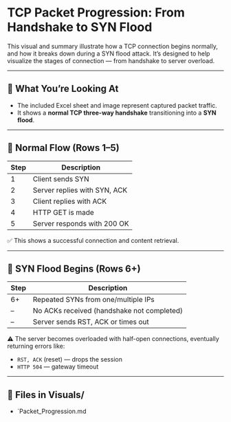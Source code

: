 # TCP Packet Progression: From Handshake to SYN Flood

This visual and summary illustrate how a TCP connection begins normally, and how it breaks down during a SYN flood attack. It’s designed to help visualize the stages of connection — from handshake to server overload.

---

## 🧩 What You’re Looking At
- The included Excel sheet and image represent captured packet traffic.
- It shows a **normal TCP three-way handshake** transitioning into a **SYN flood**.

---

## 🔄 Normal Flow (Rows 1–5)
| Step | Description                      |
|------|----------------------------------|
| 1    | Client sends SYN                |
| 2    | Server replies with SYN, ACK    |
| 3    | Client replies with ACK         |
| 4    | HTTP GET is made                |
| 5    | Server responds with 200 OK     |

✅ This shows a successful connection and content retrieval.

---

## 🚨 SYN Flood Begins (Rows 6+)
| Step | Description                                |
|------|--------------------------------------------|
| 6+   | Repeated SYNs from one/multiple IPs        |
| –    | No ACKs received (handshake not completed) |
| –    | Server sends RST, ACK or times out         |

⚠️ The server becomes overloaded with half-open connections, eventually returning errors like:
- `RST, ACK` (reset) — drops the session
- `HTTP 504` — gateway timeout

---

## 📁 Files in Visuals/
- `Packet_Progression.md

